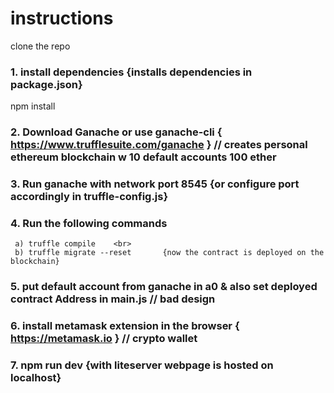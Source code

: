 #  instructions

clone the repo
###  1. install dependencies  {installs dependencies in package.json}
   npm install

### 2. Download Ganache or use ganache-cli { https://www.trufflesuite.com/ganache }  // creates personal ethereum       blockchain w 10 default accounts 100 ether  

###  3. Run ganache with network port 8545  {or configure port accordingly in truffle-config.js}

###  4. Run the following commands <br>
     a) truffle compile    <br>
     b) truffle migrate --reset       {now the contract is deployed on the blockchain}


###  5. put default account from ganache in a0 & also set deployed contract Address in main.js // bad design

###  6. install metamask extension in the browser { https://metamask.io }   // crypto wallet

###  7. npm run dev {with liteserver webpage is hosted on localhost}
